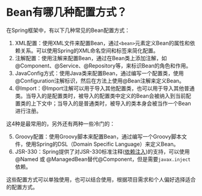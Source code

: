 # Bean有哪几种配置方式？

在Spring框架中，有以下几种常见的Bean配置方式：

1. XML配置：使用XML文件来配置Bean，通过`<bean>`元素定义Bean的属性和依赖关系。可以使用Spring的XML命名空间和标签来简化配置。
2. 注解配置：使用注解来配置Bean，通过在Bean类上添加注解，如@Component、@Service、@Repository等，来标识Bean的角色和作用。
3. JavaConfig方式：使用Java类来配置Bean，通过编写一个配置类，使用@Configuration注解标识，然后在方法上使用@Bean注解来定义Bean。
4. @Import：@Import注解可以用于导入其他配置类，也可以用于导入其他普通类。当导入的是配置类时，被导入的配置类中定义的Bean会被纳入到当前配置类的上下文中；当导入的是普通类时，被导入的类本身会被当作一个Bean进行注册。

这4种是最常用的，另外还有两种一些冷门的：

5. Groovy配置：使用Groovy脚本来配置Bean，通过编写一个Groovy脚本文件，使用Spring的DSL（Domain Specific Language）来定义Bean。
6. JSR-330：Spring提供了对JSR-330标准注释([依赖注入](https://so.csdn.net/so/search?q=%E4%BE%9D%E8%B5%96%E6%B3%A8%E5%85%A5&spm=1001.2101.3001.7020))的支持，可以使用@Named 或 @ManagedBean替代@Component，但是需要`javax.inject`依赖。

这些配置方式可以单独使用，也可以结合使用，根据项目需求和个人偏好选择适合的配置方式。
